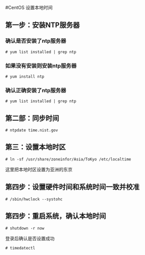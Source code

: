 #CentOS 设置本地时间
## 第一步：安装NTP服务器
### 确认是否安装了ntp服务器
`# yum list installed | grep ntp`

### 如果没有安装则安装ntp服务器
`# yum install ntp`

### 确认正确安装了ntp服务器
`# yum list installed | grep ntp`

## 第二部：同步时间
`# ntpdate time.nist.gov`

## 第三：设置本地时区
`# ln -sf /usr/share/zoneinfor/Asia/ToKyo /etc/localtime`

这里把本地时区设置为亚洲的东京

## 第四步：设置硬件时间和系统时间一致并校准
`# /sbin/hwclock --systohc`

## 第四步：重启系统，确认本地时间
`# shutdown -r now`

登录后确认是否设置成功

`# timedatectl`
